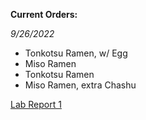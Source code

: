 **Current Orders:**

*9/26/2022*

* Tonkotsu Ramen, w/ Egg
* Miso Ramen
* Tonkotsu Ramen
* Miso Ramen, extra Chashu

[Lab Report 1](lab-report-1-week-0.html)
